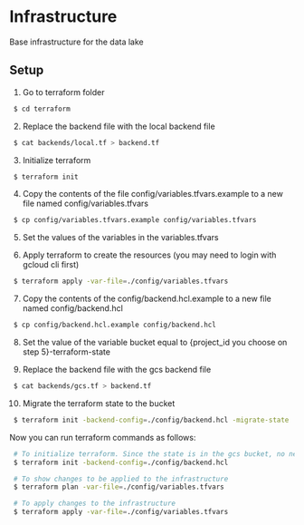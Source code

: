 # Infrastructure
Base infrastructure for the data lake

## Setup

1. Go to terraform folder
```sh
 $ cd terraform
```

2. Replace the backend file with the local backend file
```sh
 $ cat backends/local.tf > backend.tf
```

3. Initialize terraform
```sh
 $ terraform init
```

4. Copy the contents of the file config/variables.tfvars.example to a new file named config/variables.tfvars
```sh
 $ cp config/variables.tfvars.example config/variables.tfvars
```

5. Set the values of the variables in the variables.tfvars

6. Apply terraform to create the resources (you may need to login with gcloud cli first)
```sh
 $ terraform apply -var-file=./config/variables.tfvars
```

7. Copy the contents of the config/backend.hcl.example to a new file named config/backend.hcl
```sh
 $ cp config/backend.hcl.example config/backend.hcl
```

8. Set the value of the variable bucket equal to {project_id you choose on step 5}-terraform-state

9. Replace the backend file with the gcs backend file
```sh
 $ cat backends/gcs.tf > backend.tf
```

10. Migrate the terraform state to the bucket
```sh
 $ terraform init -backend-config=./config/backend.hcl -migrate-state
```

Now you can run terraform commands as follows:
```sh
 # To initialize terraform. Since the state is in the gcs bucket, no need to use local backend (steps 2, 3, 6, 9, and 10).
 $ terraform init -backend-config=./config/backend.hcl

 # To show changes to be applied to the infrastructure
 $ terraform plan -var-file=./config/variables.tfvars

 # To apply changes to the infrastructure
 $ terraform apply -var-file=./config/variables.tfvars
```
